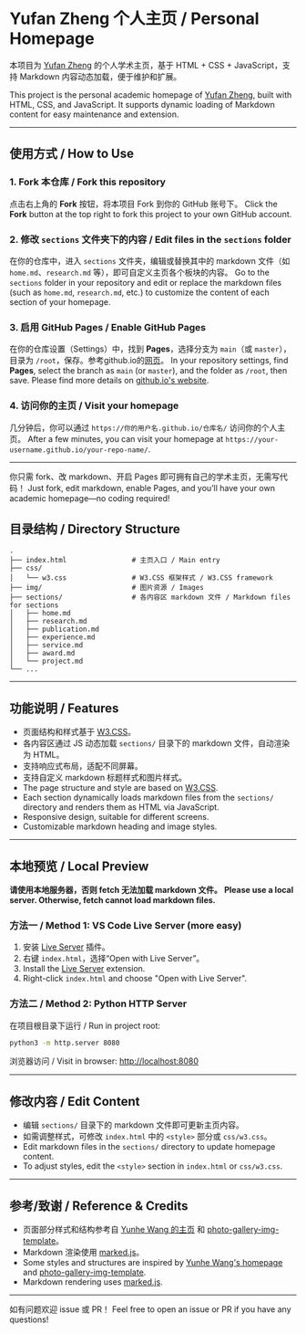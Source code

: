 # Yufan Zheng 个人主页 / Personal Homepage

本项目为 [Yufan Zheng](https://yufanzheng.github.io/index.html) 的个人学术主页，基于 HTML + CSS + JavaScript，支持 Markdown 内容动态加载，便于维护和扩展。

This project is the personal academic homepage of [Yufan Zheng](https://yufanzheng.github.io/index.html), built with HTML, CSS, and JavaScript. It supports dynamic loading of Markdown content for easy maintenance and extension.

---

## 使用方式 / How to Use

### 1. Fork 本仓库 / Fork this repository

点击右上角的 **Fork** 按钮，将本项目 Fork 到你的 GitHub 账号下。
Click the **Fork** button at the top right to fork this project to your own GitHub account.

### 2. 修改 `sections` 文件夹下的内容 / Edit files in the `sections` folder

在你的仓库中，进入 `sections` 文件夹，编辑或替换其中的 markdown 文件（如 `home.md`、`research.md` 等），即可自定义主页各个板块的内容。
Go to the `sections` folder in your repository and edit or replace the markdown files (such as `home.md`, `research.md`, etc.) to customize the content of each section of your homepage.

### 3. 启用 GitHub Pages / Enable GitHub Pages

在你的仓库设置（Settings）中，找到 **Pages**，选择分支为 `main`（或 `master`），目录为 `/root`，保存。参考github.io的[网页](https://pages.github.com/)。
In your repository settings, find **Pages**, select the branch as `main` (or `master`), and the folder as `/root`, then save. Please find more details on [github.io's website](https://pages.github.com/).

### 4. 访问你的主页 / Visit your homepage

几分钟后，你可以通过 `https://你的用户名.github.io/仓库名/` 访问你的个人主页。
After a few minutes, you can visit your homepage at `https://your-username.github.io/your-repo-name/`.

---

你只需 fork、改 markdown、开启 Pages 即可拥有自己的学术主页，无需写代码！
Just fork, edit markdown, enable Pages, and you’ll have your own academic homepage—no coding required!

## 目录结构 / Directory Structure

```
.
├── index.html                # 主页入口 / Main entry
├── css/
│   └── w3.css                # W3.CSS 框架样式 / W3.CSS framework
├── img/                      # 图片资源 / Images
├── sections/                 # 各内容区 markdown 文件 / Markdown files for sections
│   ├── home.md
│   ├── research.md
│   ├── publication.md
│   ├── experience.md
│   ├── service.md
│   ├── award.md
│   └── project.md
└── ...
```

---

## 功能说明 / Features

- 页面结构和样式基于 [W3.CSS](https://www.w3schools.com/w3css/)。
- 各内容区通过 JS 动态加载 `sections/` 目录下的 markdown 文件，自动渲染为 HTML。
- 支持响应式布局，适配不同屏幕。
- 支持自定义 markdown 标题样式和图片样式。
- The page structure and style are based on [W3.CSS](https://www.w3schools.com/w3css/).
- Each section dynamically loads markdown files from the `sections/` directory and renders them as HTML via JavaScript.
- Responsive design, suitable for different screens.
- Customizable markdown heading and image styles.

---

## 本地预览 / Local Preview

**请使用本地服务器，否则 fetch 无法加载 markdown 文件。**
**Please use a local server. Otherwise, fetch cannot load markdown files.**

### 方法一 / Method 1: VS Code Live Server (more easy)

1. 安装 [Live Server](https://marketplace.visualstudio.com/items?itemName=ritwickdey.LiveServer) 插件。
2. 右键 `index.html`，选择“Open with Live Server”。
3. Install the [Live Server](https://marketplace.visualstudio.com/items?itemName=ritwickdey.LiveServer) extension.
4. Right-click `index.html` and choose "Open with Live Server".

### 方法二 / Method 2: Python HTTP Server

在项目根目录下运行 / Run in project root:

```sh
python3 -m http.server 8080
```

浏览器访问 / Visit in browser: [http://localhost:8080](http://localhost:8080)

---

## 修改内容 / Edit Content

- 编辑 `sections/` 目录下的 markdown 文件即可更新主页内容。
- 如需调整样式，可修改 `index.html` 中的 `<style>` 部分或 `css/w3.css`。
- Edit markdown files in the `sections/` directory to update homepage content.
- To adjust styles, edit the `<style>` section in `index.html` or `css/w3.css`.

---

## 参考/致谢 / Reference & Credits

- 页面部分样式和结构参考自 [Yunhe Wang 的主页](https://github.com/YunheWang/HomePage) 和 [photo-gallery-img-template](https://github.com/singhofen/photo-gallery-img-template)。
- Markdown 渲染使用 [marked.js](https://github.com/markedjs/marked)。
- Some styles and structures are inspired by [Yunhe Wang's homepage](https://github.com/YunheWang/HomePage) and [photo-gallery-img-template](https://github.com/singhofen/photo-gallery-img-template).
- Markdown rendering uses [marked.js](https://github.com/markedjs/marked).

---

如有问题欢迎 issue 或 PR！
Feel free to open an issue or PR if you have any questions!
